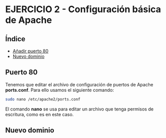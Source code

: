 # EJERCICIO 2 - Configuración básica de Apache

## Índice
- [Añadir puerto 80](#puerto-80)
- [Nuevo dominio](#nuevo-dominio)



## Puerto 80
Tenemos que editar el archivo de configuración de puertos de Apache **ports.conf**. Para ello usamos el siguiente comando:
```bash
sudo nano /etc/apache2/ports.conf
```
El comando **nano** se usa para editar un archivo que tenga permisos de escritura, como es en este caso. 





## Nuevo dominio














